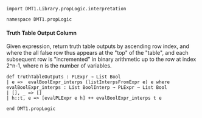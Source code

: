 ```lean
import DMT1.Library.propLogic.interpretation

namespace DMT1.propLogic
```

#### Truth Table Output Column

Given expression, return truth table outputs by ascending row
index, and where the all false row thus appears at the "top" of
the "table", and each subsequent row is "incremented" in binary
arithmetic up to the row at index 2^n-1, where n is the number
of variables.

```lean
def truthTableOutputs : PLExpr → List Bool
| e =>  evalBoolExpr_interps (listInterpsFromExpr e) e where
evalBoolExpr_interps : List BoolInterp → PLExpr → List Bool
| [], _ => []
| h::t, e => [evalPLExpr e h] ++ evalBoolExpr_interps t e

end DMT1.propLogic
```
